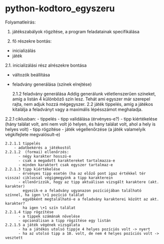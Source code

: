 ﻿# python-kodtoro_egyszeru

Folyamatleírás:


1. játékszabályok rögzítése, a program feladatainak specifikálása

2. fő részekre bontás:
  - inicializálás
  - játék

2.1. inicializálási rész alrészekre bontása
  - változók beállítása
  - feladvány generálása (színek elrejtése)

    2.1.2 feladvány generálása
        Addig generálunk véletlenszerűen színeket, amíg a listán 4 különböző szín lesz.
        Tehát ami egyszer már szerepel rajta, nem adjuk hozzá mégegyszer.
2.2 játék
   tippelés, amíg a játékos kitalálja a feladványt vagy a maximális lépésszámot meghaladja.

   2.2.1
     ciklusban:
        - tippelés
        - tipp validálása (érvényes-e?)
        - tipp kiértékelése (hány találat volt, ami nem volt jó helyen,
          és hány találat volt, ahol a hely is helyes volt)
        - tipp rögzítése
        - játék végellenőrzése (a játék valamelyik végkifejlete megvalósult-e)

    2.2.1.1 tippelés
        - adatbekérés a játékostól
    2.2.1.2  (formai) ellenőrzés:
          - négy karakter hosszú-e
          - csak a megadott karaktereket tartalmazza-e
          - minden karaktert csak egyszer tartalmaz-e
    2.2.1.3 tipp kiértékelése
          - érvényes tipp esetén (ha az előző pont igaz értékkel tér vissza) ciklussal végigmegyünk a tipp karakterein
          - ellenőrizzük, hogy az tipp aktuálisan vizsgált karaktere (akt. karakter) 
            egyezik-e a feladvány ugyanazon pozíciójában található színnel, ha igen \+1 pozíció találat
            egyébként megtalálható-e a feladvány karakterei között az akt. karakter?
            ha igen \+1 szín találat
    2.2.1.4 tipp rögzítése
          - a tippek számának növelése
          - opcionálisan a tipp rögzítése egy listán
    2.2.1.5 a játék végének vizsgálata
          - ha a játékos utolsó tippje 4 helyes pozíciós volt -> nyert
          - ha az utolsó tipp a 10. volt, de nem 4 helyes pozíciós volt -> vesztett
